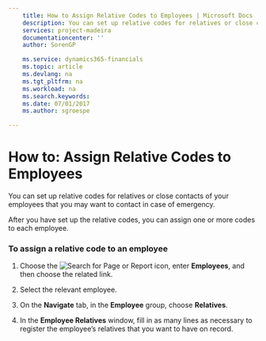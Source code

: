```yaml
---
    title: How to Assign Relative Codes to Employees | Microsoft Docs
    description: You can set up relative codes for relatives or close contacts of your employees that you may want to contact in case of emergency.
    services: project-madeira
    documentationcenter: ''
    author: SorenGP

    ms.service: dynamics365-financials
    ms.topic: article
    ms.devlang: na
    ms.tgt_pltfrm: na
    ms.workload: na
    ms.search.keywords:
    ms.date: 07/01/2017
    ms.author: sgroespe

---
```

# How to: Assign Relative Codes to Employees
You can set up relative codes for relatives or close contacts of your employees that you may want to contact in case of emergency.  
  
 After you have set up the relative codes, you can assign one or more codes to each employee.  
  
### To assign a relative code to an employee  
  
1.  Choose the ![Search for Page or Report](media/ui-search/search_small.png "Search for Page or Report icon") icon, enter **Employees**, and then choose the related link.  
  
2.  Select the relevant employee.  
  
3.  On the **Navigate** tab, in the **Employee** group, choose **Relatives**.  
  
4.  In the **Employee Relatives** window, fill in as many lines as necessary to register the employee’s relatives that you want to have on record.